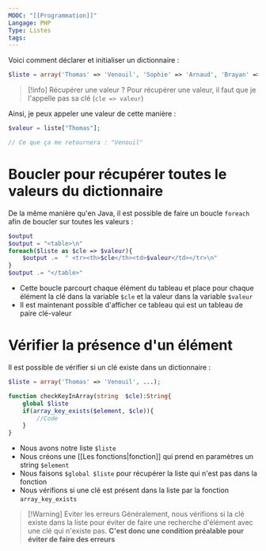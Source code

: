 ```yaml
---
MOOC: "[[Programmation]]"
Langage: PHP
Type: Listes
tags:
---
```

Voici comment déclarer et initialiser un dictionnaire :
```PHP
$liste = array('Thomas' => 'Venouil', 'Sophie' => 'Arnaud', 'Brayan' => 'Bils');
```

>[!info] Récupérer une valeur ?
> Pour récupérer une valeur, il faut que je l'appelle pas sa clé (`cle => valeur`)

Ainsi, je peux appeler une valeur de cette manière :
```PHP
$valeur = liste["Thomas"];

// Ce que ça me retournera : "Venouil"
```

# Boucler pour récupérer toutes le valeurs du dictionnaire
De la même manière qu'en Java, il est possible de faire un boucle `foreach` afin de boucler sur toutes les valeurs :
```PHP
$output
$output = "<table>\n"
foreach($liste as $cle => $valeur){
	$output .=  " <tr><th>$cle</th><td>$valeur</td></tr>\n"
}
$output .= "</table>"
```
- Cette boucle parcourt chaque élément du tableau et place pour chaque élément la clé dans la variable `$cle` et la valeur dans la variable `$valeur`
- Il est maintenant possible d'afficher ce tableau qui est un tableau de paire clé-valeur

# Vérifier la présence d'un élément
Il est possible de vérifier si un clé existe dans un dictionnaire :
```PHP
$liste = array('Thomas' => 'Venouil', ...);

function checkKeyInArray(string  $cle):String{
	global $liste
	if(array_key_exists($element, $cle)){
		//Code
	}
}
```

- Nous avons notre liste `$liste`
- Nous créons une [[Les fonctions|fonction]] qui prend en paramètres un string `$element`
- Nous faisons `$global $liste` pour récupérer la liste qui n'est pas dans la fonction
- Nous vérifions si une clé est présent dans la liste par la fonction `array_key_exists`

>[!Warning] Eviter les erreurs
>Généralement, nous vérifions si la clé existe dans la liste pour éviter de faire une recherche d'élément avec une clé qui n'existe pas. **C'est donc une condition préalable pour éviter de faire des erreurs**